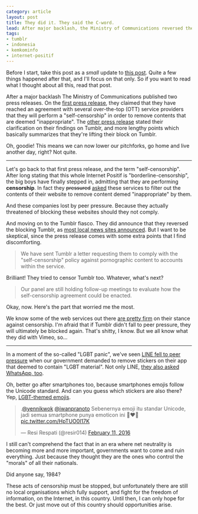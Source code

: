 ```yaml
---
category: article
layout: post
title: They did it. They said the C-word.
lead: After major backlash, the Ministry of Communications reversed their decision on blocking Tumblr. But not long after I found some things about it that sound... fishy.
tags:
- tumblr
- indonesia
- kemkominfo
- internet-positif
---
```


Before I start, take this post as a *small* update to [this post](/2016/02/17/tumblr-and-the-internet-positif-hammer/). Quite a few things happened after that, and I'll focus on that only. So if you want to read what I thought about all this, read that post.

After a major backlash The Ministry of Communications published two press releases. On the [first press release](http://kominfo.go.id/index.php/content/detail/6807/Siaran+Pers+No.19-PIH-KOMINFO-2-2016+tentang+%3Ci%3EOver+The+Top%3C-i%3E+%28OTT%29+Sepakat+Melakukan+%3Ci%3ESelf+Cencorship%3C-i%3E+terhadap+Konten+Negatif/0/siaran_pers), they claimed that they have reached an agreement with several over-the-top (OTT) service providers that they will perform a "self-censorship" in order to remove contents that are deemed "inappropriate". The [other press release](http://kominfo.go.id/index.php/content/detail/6808/Siaran+Pers+No.20-PIH-KOMINFO-2-2016+tentang+Klarifikasi+Kemkominfo+mengenai+Rencana+Pemblokiran+Situs+Tumblr/0/siaran_pers) stated their clarification on their findings on Tumblr, and more lengthy points which basically summarizes that they're lifting their block on Tumblr.

Oh, goodie! This means we can now lower our pitchforks, go home and live another day, right? Not quite.

---

Let's go back to that first press release, and the term "self-censorship". After long stating that this whole Internet Positif is "borderline-censorship", the big boys have finally stepped in, admitting that they are performing **censorship**. In fact they <del>pressured</del> <ins>asked</ins> these services to filter out the contents of their website to remove content demed "inappropriate" by them.

And these companies lost by peer pressure. Because they actually threatened of blocking these websites should they not comply.

And moving on to the Tumblr fiasco. They did announce that they reversed the blocking Tumblr, as [most local news sites announced](http://inet.detik.com/read/2016/02/17/225337/3144858/399/horee-tumblr-batal-diblokir-kominfo). But I want to be skeptical, since the press release comes with some extra points that I find discomforting.

> We have sent Tumblr a letter requesting them to comply with the "self-censorship" policy against pornographic content to accounts within the service.

Brilliant! They tried to censor Tumblr too. Whatever, what's next?

> Our panel are still holding follow-up meetings to evaluate how the self-censorship agreement could be enacted.

Okay, now. Here's the part that worried me the most.

We know some of the web services out there [are pretty firm](https://medium.com/medium-legal/the-post-stays-up-d222e34cb7e7) on their stance against censorship. I'm afraid that if Tumblr didn't fall to peer pressure, they will ultimately be blocked again. That's shitty, I know. But we all know what they did with Vimeo, so...

---

In a moment of the so-called "LGBT panic", we've seen [LINE fell to peer pressure](http://www.engadget.com/2016/02/11/indonesia-demands-line-remove-lgbt-stickers-from-its-app/) when our government demanded to remove stickers on their app that deemed to contain "LGBT material". Not only LINE, [they also asked WhatsApp, too](http://inet.detik.com/read/2016/02/11/072957/3139124/398/soal-emoticon-lgbt-kominfo-bakal-tegur-whatsapp).

Oh, better go after smartphones too, because smartphones emojis follow the Unicode standard. And can you guess which stickers are also there? Yep, [LGBT-themed emojis](http://emojipedia.org/two-men-holding-hands/).

<blockquote class="twitter-tweet" data-lang="en"><p lang="in" dir="ltr">.<a href="https://twitter.com/yennikwok">@yennikwok</a> <a href="https://twitter.com/iwanpranoto">@iwanpranoto</a> Sebenernya emoji itu standar Unicode, jadi semua smartphone punya emoticon ini 👨‍❤️‍👨 <a href="https://t.co/HpTUO0I17K">pic.twitter.com/HpTUO0I17K</a></p>&mdash; Resi Respati (@resir014) <a href="https://twitter.com/resir014/status/697701439229947904">February 11, 2016</a></blockquote>

I still can't comprehend the fact that in an era where net neutrality is becoming more and more important, governments want to come and ruin everything. Just because they thought they are the ones who control the "morals" of all their nationals.

Did anyone say, 1984?

These acts of censorship must be stopped, but unfortunately there are still no local organisations which fully support, and fight for the freedom of information, on the Internet, in this country. Until then, I can only hope for the best. Or just move out of this country should opportunities arise.
